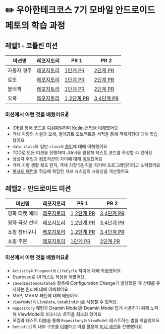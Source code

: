 # ✏️ 우아한테크코스 7기 모바일 안드로이드 페토의 학습 과정

## 레벨1 - 코틀린 미션
|미션명|레포지토리|PR 1|PR 2|
|---|---|---|---|
|자동차 경주|[레포지토리](https://github.com/chanho0908/kotlin-racingcar/tree/step1)|[1단계 PR](https://github.com/woowacourse/kotlin-racingcar/pull/147)|[2단계 PR](https://github.com/woowacourse/kotlin-racingcar/pull/160)|
|로또|[레포지토리](https://github.com/chanho0908/kotlin-lotto/tree/chanho0908)|[1단계 PR](https://github.com/woowacourse/kotlin-lotto/pull/124)|[2단계 PR](https://github.com/woowacourse/kotlin-lotto/pull/129)|
|블랙잭|[레포지토리](https://github.com/chanho0908/kotlin-blackjack/tree/chanho0908)|[1단계 PR](https://github.com/woowacourse/kotlin-blackjack/pull/123)|[2단계 PR](https://github.com/woowacourse/kotlin-blackjack/pull/150)|
|오목|[레포지토리](https://github.com/chanho0908/kotlin-omok/tree/chanho0908)|[1,2단계 PR](https://github.com/woowacourse/kotlin-omok/pull/110)|[3,4단계 PR](https://github.com/woowacourse/kotlin-omok/pull/132)|

### 미션에서 이런 것을 배웠어요✌️
- IDE를 통해 코드를 [디컴파일](https://chanho0908.notion.site/Quiz-Custom-Getter-19c0f436649f80858901e6586df8879c)하며 [Kotlin 문법을 이해](https://chanho0908.notion.site/1970f436649f808ea0b4c81e06793909?v=1970f436649f8023bc4d000c1fc148cb&p=1970f436649f8017be32eacbcec19dd9&pm=s)했어요
- 객체 지향의 사실과 오해, 엘레강트 오브젝트등 서적을 통해 객체지향에 대해 학습했어요
- `data class`와 일반 `class의` [차이](https://chanho0908.notion.site/1970f436649f808ea0b4c81e06793909?v=1970f436649f8023bc4d000c1fc148cb&p=1980f436649f8048bc52ca39d37ff8f6&pm=s)에 대해 이해했어요
- TDD로 모든 미션을 진행하며 JUnit을 활용해 테스트 코드를 작성할 수 있어요
- 생성자 주입과 컴포지션의 차이에 대해 [이해](https://chanho0908.notion.site/1970f436649f808ea0b4c81e06793909?v=1970f436649f8023bc4d000c1fc148cb&p=1990f436649f80039996e0edf1893c13&pm=s)했어요
- 객체 지향 생활 체조 원칙, 객체 지향 5원칙을 지키며 프로그래밍하려고 노력했어요
- [퍼사드 패턴](https://chanho0908.notion.site/1970f436649f808ea0b4c81e06793909?v=1970f436649f8023bc4d000c1fc148cb&p=1c00f436649f80d78e3ec8c1dffe9e40&pm=s)을 학습해 복잡한 서브 시스템의 사용성을 개선했어요

## 레벨2 - 안드로이드 미션
|미션명|레포지토리|PR 1|PR 2|
|---|---|---|---|
|영화 티켓 예매|[레포지토리](https://github.com/chanho0908/android-movie-ticket/tree/step4)|[1,2단계 PR](https://github.com/woowacourse/android-movie-ticket/pull/105)|[3,4단계 PR](https://github.com/woowacourse/android-movie-ticket/pull/127)|
|영화 극장 선택|[레포지토리](https://github.com/chanho0908/android-movie-theater/tree/chanho0908)|[1,2단계 PR](https://github.com/woowacourse/android-movie-theater/pull/102)|[3,4단계 PR](https://github.com/woowacourse/android-movie-theater/pull/136)|
|쇼핑 장바구니|[레포지토리](https://github.com/chanho0908/android-shopping-cart/tree/step3)|[1,2단계 PR](https://github.com/woowacourse/android-shopping-cart/pull/104)|[3,4단계 PR](https://github.com/woowacourse/android-shopping-cart/pull/121)|
|쇼핑 주문|[레포지토리](https://github.com/chanho0908/android-shopping-order/tree/step3)|[1단계 PR](https://github.com/woowacourse/android-shopping-order/pull/100)|[2단계 PR](https://github.com/woowacourse/android-shopping-order/pull/122)|

### 미션에서 이런 것을 배웠어요✌️
- `Activity와` `Fragment의` `LifeCycle` 차이에 대해 학습했어요.
- Espresso로 UI 테스트 작성을 해봤어요.
- `savedInstanceState를` 활용해 Configuration Change가 발생했을 때 상태를 유지하는 원리에 대해 이해했어요
- MVP, MVVM 패턴에 대해 배웠어요.
- `ViewModel과` `LiveData`, `Databinding을` 사용할 수 있어요.
- `Repository` 패턴과 Doamin Model을 Doamin Model 답게 사용하기 위해 노력해 ViewModel의 비즈니스 로직을 최소화 했어요
- 모킹과 테스트 더블을 통해 `Repository와` `ViewModel` 테스트하는 법을 학습했어요
- `Retrofit2`의 내부 구조를 [이해](https://chanho-study.tistory.com/168)하고 이를 활용해 [미니 세션](https://www.slideshare.net/slideshow/ss-2abb/282718117)을 진행했어요
